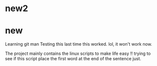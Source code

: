 
# new2
# new 
Learning git man
Testing this
last time this worked. lol, it won't work now. 

The project mainly contains the linux scripts to make life easy !!
trying to see if this script place the first word at the end of the sentence just.


